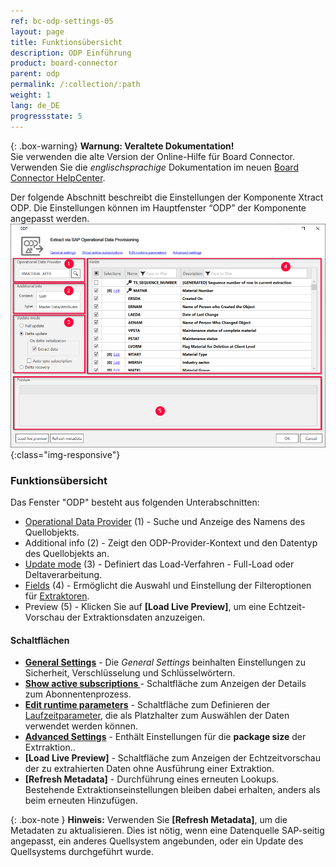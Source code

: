 ```yaml
---
ref: bc-odp-settings-05
layout: page
title: Funktionsübersicht
description: ODP Einführung
product: board-connector
parent: odp
permalink: /:collection/:path
weight: 1
lang: de_DE
progressstate: 5
---
```


{: .box-warning}
**Warnung: Veraltete Dokumentation!** <br>
Sie verwenden die alte Version der Online-Hilfe für Board Connector.<br>
Verwenden Sie die *englischsprachige* Dokumentation im neuen [Board Connector HelpCenter](https://helpcenter.theobald-software.com/board-connector/documentation/introduction/).

Der folgende Abschnitt beschreibt die Einstellungen der Komponente Xtract ODP. Die Einstellungen können im Hauptfenster “ODP” der Komponente angepasst werden. 
![ODP Component](/img/content/odp/odp_overview.png){:class="img-responsive"}

###  Funktionsübersicht

Das Fenster "ODP" besteht aus folgenden Unterabschnitten:
- [Operational Data Provider](./odp-define#ein-objekt-data-object-suchen) (1) - Suche und Anzeige des Namens des Quellobjekts.
- Additional info (2) - Zeigt den ODP-Provider-Kontext und den Datentyp des Quellobjekts an.
- [Update mode](./odp-define#load-verfahren-update-mode) (3) - Definiert das Load-Verfahren - Full-Load oder Deltaverarbeitung.
- [Fields](./odp-define#selektion-und-filter) (4) - Ermöglicht die Auswahl und Einstellung der Filteroptionen für [Extraktoren](./odp-extractors).
- Preview (5) - Klicken Sie auf **[Load Live Preview]**, um eine Echtzeit-Vorschau der Extraktionsdaten anzuzeigen.

#### Schaltflächen
- **[General Settings](../erste-schritte/allgemeine-einstellungen)** - Die *General Settings* beinhalten Einstellungen zu Sicherheit, Verschlüsselung und Schlüsselwörtern.
- **[Show active subscriptions ](./odp-settings#abonnements)** - Schaltfläche zum Anzeigen der Details zum Abonnentenprozess.
- **[Edit runtime parameters](./odp-settings#parameter-bearbeiten)** - Schaltfläche zum Definieren der [Laufzeitparameter](../fortgeschrittene-techniken/extraktionsparameter), die als Platzhalter zum Auswählen der Daten verwendet werden können.
- **[Advanced Settings](./odp-settings#fortgeschrittene-einstellungen)** - Enthält Einstellungen für die **package size** der Extrraktion..
- **[Load Live Preview]** - Schaltfläche zum Anzeigen der Echtzeitvorschau der zu extrahierten Daten ohne Ausführung einer Extraktion. 
- **[Refresh Metadata]** - Durchführung eines erneuten Lookups. Bestehende Extraktionseinstellungen bleiben dabei erhalten, anders als beim erneuten Hinzufügen.

{: .box-note }
**Hinweis:** Verwenden Sie **[Refresh Metadata]**, um die Metadaten zu aktualisieren.
Dies ist nötig, wenn eine Datenquelle SAP-seitig angepasst, ein anderes Quellsystem angebunden, oder ein Update des Quellsystems durchgeführt wurde. 

